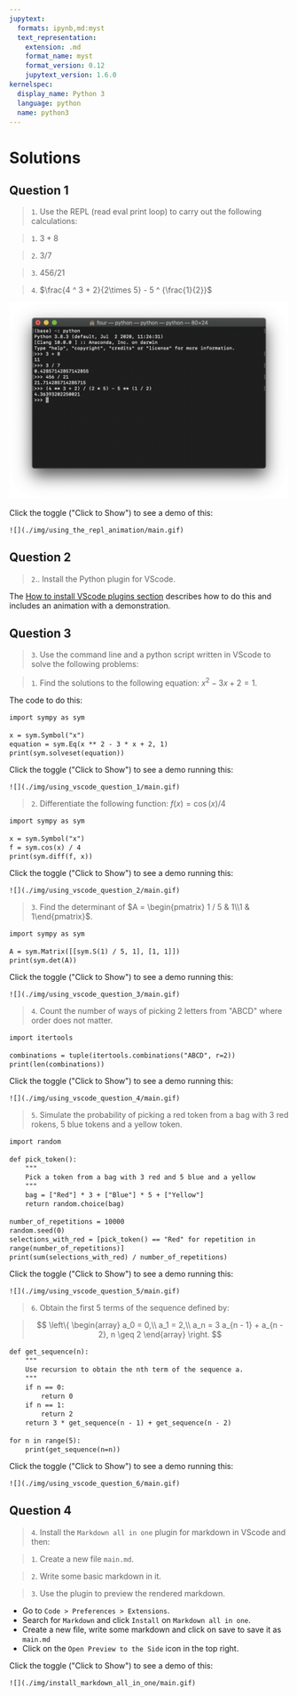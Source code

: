 ```yaml
---
jupytext:
  formats: ipynb,md:myst
  text_representation:
    extension: .md
    format_name: myst
    format_version: 0.12
    jupytext_version: 1.6.0
kernelspec:
  display_name: Python 3
  language: python
  name: python3
---
```


# Solutions

## Question 1

> `1`. Use the REPL (read eval print loop) to carry out the following calculations:

> `1`. $3 + 8$

> `2`. $3 / 7$

> `3`. $456 / 21$

> `4`. $\frac{4 ^ 3 + 2}{2\times 5} - 5 ^ {\frac{1}{2}}$


![](./img/using_the_repl/main.png)

Click the toggle ("Click to Show") to see a demo of this:

```{toggle}
![](./img/using_the_repl_animation/main.gif)
```

## Question 2

> `2`.. Install the Python plugin for VScode.

The [How to install VScode plugins section](how_to_install_a_vscode_plugin)
describes how to do this and includes an animation with a demonstration.

## Question 3

> `3`. Use the command line and a python script written in VScode to solve the
   following problems:

> `1`. Find the solutions to the following equation: $x ^ 2 - 3 x + 2 = 1$.

The code to do this:

```{code-cell} ipython3
import sympy as sym

x = sym.Symbol("x")
equation = sym.Eq(x ** 2 - 3 * x + 2, 1)
print(sym.solveset(equation))
```

Click the toggle ("Click to Show") to see a demo running this:

```{toggle}
![](./img/using_vscode_question_1/main.gif)
```


> `2`. Differentiate the following function: $f(x) = \cos(x) / 4$

```{code-cell} ipython3
import sympy as sym

x = sym.Symbol("x")
f = sym.cos(x) / 4
print(sym.diff(f, x))
```

Click the toggle ("Click to Show") to see a demo running this:

```{toggle}
![](./img/using_vscode_question_2/main.gif)
```

> `3`. Find the determinant of $A = \begin{pmatrix} 1 / 5 & 1\\1 & 1\end{pmatrix}$.

```{code-cell} ipython3
import sympy as sym

A = sym.Matrix([[sym.S(1) / 5, 1], [1, 1]])
print(sym.det(A))
```

Click the toggle ("Click to Show") to see a demo running this:

```{toggle}
![](./img/using_vscode_question_3/main.gif)
```


> `4`. Count the number of ways of picking 2 letters from "ABCD" where order
      does not matter.

```{code-cell} ipython3
import itertools

combinations = tuple(itertools.combinations("ABCD", r=2))
print(len(combinations))
```

Click the toggle ("Click to Show") to see a demo running this:

```{toggle}
![](./img/using_vscode_question_4/main.gif)
```

> `5`. Simulate the probability of picking a red token from a bag with 3 red
      rokens, 5 blue tokens and a yellow token.

```{code-cell} ipython3
import random

def pick_token():
    """
    Pick a token from a bag with 3 red and 5 blue and a yellow
    """
    bag = ["Red"] * 3 + ["Blue"] * 5 + ["Yellow"]
    return random.choice(bag)

number_of_repetitions = 10000
random.seed(0)
selections_with_red = [pick_token() == "Red" for repetition in range(number_of_repetitions)]
print(sum(selections_with_red) / number_of_repetitions)
```

Click the toggle ("Click to Show") to see a demo running this:

```{toggle}
![](./img/using_vscode_question_5/main.gif)
```

> `6`. Obtain the first 5 terms of the sequence defined by:

> $$
        \left\{
            \begin{array}
              a_0 = 0,\\
              a_1 = 2,\\
              a_n = 3 a_{n - 1} + a_{n - 2}, n \geq 2
            \end{array}
        \right.
      $$

```{code-cell} ipython3
def get_sequence(n):
    """
    Use recursion to obtain the nth term of the sequence a.
    """
    if n == 0:
        return 0
    if n == 1:
        return 2
    return 3 * get_sequence(n - 1) + get_sequence(n - 2)

for n in range(5):
    print(get_sequence(n=n))
```

Click the toggle ("Click to Show") to see a demo running this:

```{toggle}
![](./img/using_vscode_question_6/main.gif)
```

## Question 4

> `4`. Install the `Markdown all in one` plugin for markdown in VScode and then:

>  `1`. Create a new file `main.md`.

>  `2`. Write some basic markdown in it.

>  `3`. Use the plugin to preview the rendered markdown.

- Go to `Code > Preferences > Extensions`.
- Search for `Markdown` and click `Install` on `Markdown all in one`.
- Create a new file, write some markdown and click on save to save it as
  `main.md`
- Click on the `Open Preview to the Side` icon in the top right.

Click the toggle ("Click to Show") to see a demo of this:

```{toggle}
![](./img/install_markdown_all_in_one/main.gif)
```
